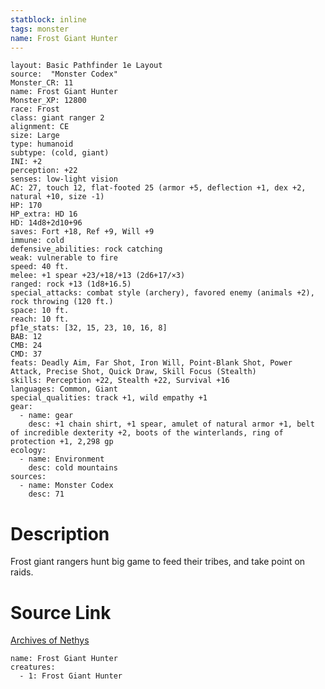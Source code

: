 ```yaml
---
statblock: inline
tags: monster
name: Frost Giant Hunter
---
```

```statblock
layout: Basic Pathfinder 1e Layout
source:  "Monster Codex"
Monster_CR: 11
name: Frost Giant Hunter
Monster_XP: 12800
race: Frost
class: giant ranger 2
alignment: CE
size: Large
type: humanoid
subtype: (cold, giant)
INI: +2
perception: +22
senses: low-light vision
AC: 27, touch 12, flat-footed 25 (armor +5, deflection +1, dex +2, natural +10, size -1)
HP: 170
HP_extra: HD 16
HD: 14d8+2d10+96
saves: Fort +18, Ref +9, Will +9
immune: cold
defensive_abilities: rock catching
weak: vulnerable to fire
speed: 40 ft.
melee: +1 spear +23/+18/+13 (2d6+17/×3)
ranged: rock +13 (1d8+16.5)
special_attacks: combat style (archery), favored enemy (animals +2), rock throwing (120 ft.)
space: 10 ft.
reach: 10 ft.
pf1e_stats: [32, 15, 23, 10, 16, 8]
BAB: 12
CMB: 24
CMD: 37
feats: Deadly Aim, Far Shot, Iron Will, Point-Blank Shot, Power Attack, Precise Shot, Quick Draw, Skill Focus (Stealth)
skills: Perception +22, Stealth +22, Survival +16
languages: Common, Giant
special_qualities: track +1, wild empathy +1
gear:
  - name: gear
    desc: +1 chain shirt, +1 spear, amulet of natural armor +1, belt of incredible dexterity +2, boots of the winterlands, ring of protection +1, 2,298 gp
ecology:
  - name: Environment
    desc: cold mountains
sources:
  - name: Monster Codex
    desc: 71
```
# Description
Frost giant rangers hunt big game to feed their tribes, and take point on raids.
# Source Link
[Archives of Nethys](https://aonprd.com/MonsterDisplay.aspx?ItemName=Frost%20Giant%20Hunter)
```encounter-table
name: Frost Giant Hunter
creatures:
  - 1: Frost Giant Hunter
```

